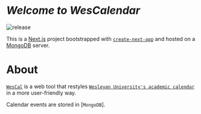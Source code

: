 # *Welcome to WesCalendar*
![release](https://img.shields.io/badge/release-v.1.0.2-blue)

This is a [Next.js](https://nextjs.org/) project bootstrapped with [`create-next-app`](https://github.com/vercel/next.js/tree/canary/packages/create-next-app) and hosted on a [MongoDB](https://www.mongodb.com/) server. 

# About
[`WesCal`](https://wescal.vercel.app) is a web tool that restyles [`Wesleyan University's academic calendar`](https://www.wesleyan.edu/registrar/calendars/Academic%20Calendar%202021-2022.html) in a more user-friendly way. 

Calendar events are stored in [`MongoDB`].




